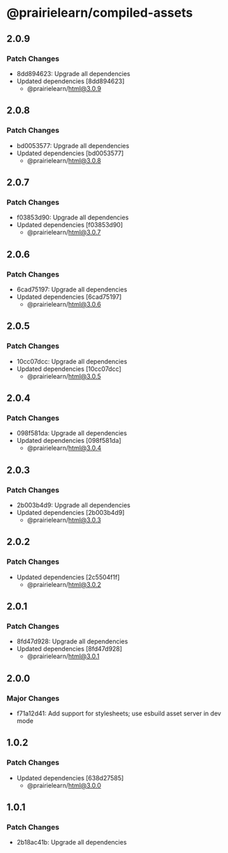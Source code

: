 # @prairielearn/compiled-assets

## 2.0.9

### Patch Changes

- 8dd894623: Upgrade all dependencies
- Updated dependencies [8dd894623]
  - @prairielearn/html@3.0.9

## 2.0.8

### Patch Changes

- bd0053577: Upgrade all dependencies
- Updated dependencies [bd0053577]
  - @prairielearn/html@3.0.8

## 2.0.7

### Patch Changes

- f03853d90: Upgrade all dependencies
- Updated dependencies [f03853d90]
  - @prairielearn/html@3.0.7

## 2.0.6

### Patch Changes

- 6cad75197: Upgrade all dependencies
- Updated dependencies [6cad75197]
  - @prairielearn/html@3.0.6

## 2.0.5

### Patch Changes

- 10cc07dcc: Upgrade all dependencies
- Updated dependencies [10cc07dcc]
  - @prairielearn/html@3.0.5

## 2.0.4

### Patch Changes

- 098f581da: Upgrade all dependencies
- Updated dependencies [098f581da]
  - @prairielearn/html@3.0.4

## 2.0.3

### Patch Changes

- 2b003b4d9: Upgrade all dependencies
- Updated dependencies [2b003b4d9]
  - @prairielearn/html@3.0.3

## 2.0.2

### Patch Changes

- Updated dependencies [2c5504f1f]
  - @prairielearn/html@3.0.2

## 2.0.1

### Patch Changes

- 8fd47d928: Upgrade all dependencies
- Updated dependencies [8fd47d928]
  - @prairielearn/html@3.0.1

## 2.0.0

### Major Changes

- f71a12d41: Add support for stylesheets; use esbuild asset server in dev mode

## 1.0.2

### Patch Changes

- Updated dependencies [638d27585]
  - @prairielearn/html@3.0.0

## 1.0.1

### Patch Changes

- 2b18ac41b: Upgrade all dependencies
